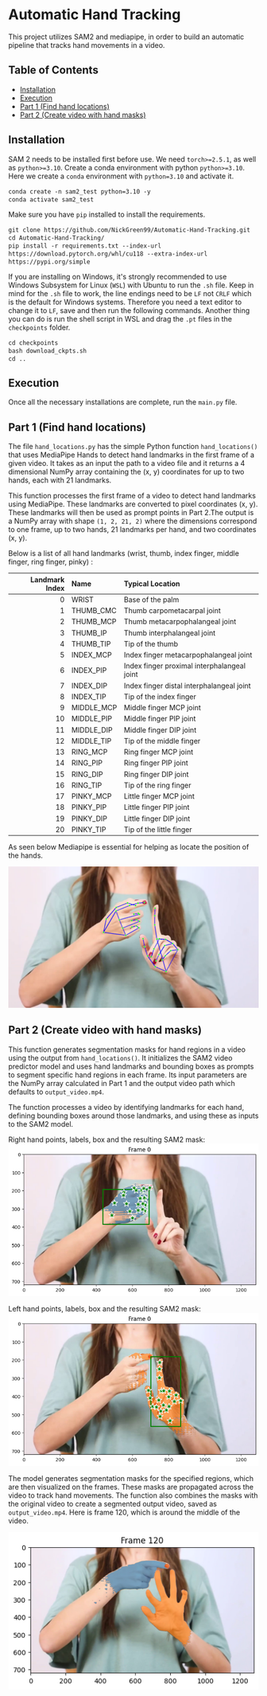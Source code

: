 # Automatic Hand Tracking

This project utilizes SAM2 and mediapipe, in order to build an automatic pipeline that tracks hand movements in a video.

## Table of Contents

- [Installation](#installation)
- [Execution](#execution)
- [Part 1 (Find hand locations)](#part-1-find-hand-locations)
- [Part 2 (Create video with hand masks)](#part-2-create-video-with-hand-masks)

## Installation
SAM 2 needs to be installed first before use. We need `torch>=2.5.1`, as well as `python>=3.10`. Create a conda environment with python `python>=3.10`. Here we create a `conda` environment with `python=3.10` and activate it.

```shell
conda create -n sam2_test python=3.10 -y
conda activate sam2_test
```

Make sure you have `pip` installed to install the requirements.

```shell
git clone https://github.com/NickGreen99/Automatic-Hand-Tracking.git
cd Automatic-Hand-Tracking/
pip install -r requirements.txt --index-url https://download.pytorch.org/whl/cu118 --extra-index-url https://pypi.org/simple
```

If you are installing on Windows, it's strongly recommended to use Windows Subsystem for Linux (`WSL`) with Ubuntu to run the `.sh` file. Keep in mind for the `.sh` file to work, the line endings need to be `LF` not `CRLF` which is the default for Windows systems. Therefore you need a text editor to change it to `LF`, save and then run the following commands. Another thing you can do is run the shell script in WSL and drag the `.pt` files in the `checkpoints` folder.

```shell
cd checkpoints
bash download_ckpts.sh
cd ..
```
## Execution

Once all the necessary installations are complete, run the `main.py` file.

## Part 1 (Find hand locations)

The file `hand_locations.py` has the simple Python function `hand_locations()` that uses MediaPipe Hands to detect hand landmarks in the first frame of a given video. It takes as an input the path to a video file and it returns a 4 dimensional NumPy array containing the (x, y) coordinates for up to two hands, each with 21 landmarks.

This function processes the first frame of a video to detect hand landmarks using MediaPipe. These landmarks are converted to pixel coordinates (x, y).  These landmarks will then  be used as prompt points in Part 2.The output is a NumPy array with shape `(1, 2, 21, 2)` where the dimensions correspond to one frame, up to two hands, 21 landmarks per hand, and two coordinates (x, y). 

Below is a list of all hand landmarks (wrist, thumb, index finger, middle finger, ring finger, pinky) :

| Landmark Index | Name       | Typical Location                           |
|---------------:|:-----------|:-------------------------------------------|
| 0             | WRIST      | Base of the palm                           |
| 1             | THUMB_CMC  | Thumb carpometacarpal joint                |
| 2             | THUMB_MCP  | Thumb metacarpophalangeal joint            |
| 3             | THUMB_IP   | Thumb interphalangeal joint                |
| 4             | THUMB_TIP  | Tip of the thumb                           |
| 5             | INDEX_MCP  | Index finger metacarpophalangeal joint     |
| 6             | INDEX_PIP  | Index finger proximal interphalangeal joint|
| 7             | INDEX_DIP  | Index finger distal interphalangeal joint  |
| 8             | INDEX_TIP  | Tip of the index finger                    |
| 9             | MIDDLE_MCP | Middle finger MCP joint                    |
| 10            | MIDDLE_PIP | Middle finger PIP joint                    |
| 11            | MIDDLE_DIP | Middle finger DIP joint                    |
| 12            | MIDDLE_TIP | Tip of the middle finger                   |
| 13            | RING_MCP   | Ring finger MCP joint                      |
| 14            | RING_PIP   | Ring finger PIP joint                      |
| 15            | RING_DIP   | Ring finger DIP joint                      |
| 16            | RING_TIP   | Tip of the ring finger                     |
| 17            | PINKY_MCP  | Little finger MCP joint                    |
| 18            | PINKY_PIP  | Little finger PIP joint                    |
| 19            | PINKY_DIP  | Little finger DIP joint                    |
| 20            | PINKY_TIP  | Tip of the little finger                   |

As seen below Mediapipe is essential for helping as locate the position of the hands.

![Landmark Locations](landmark_locations.png)

## Part 2 (Create video with hand masks)

This function generates segmentation masks for hand regions in a video using the output from `hand_locations()`. It initializes the SAM2 video predictor model and uses hand landmarks and bounding boxes as prompts to segment specific hand regions in each frame. Its input parameters are the NumPy array calculated in Part 1 and the output video path which defaults to `output_video.mp4`.

The function processes a video by identifying landmarks for each hand, defining bounding boxes around those landmarks, and using these as inputs to the SAM2 model. 

Right hand points, labels, box and the resulting SAM2 mask:
![Right Hand](right_hand_frame_0.png)

Left hand points, labels, box and the resulting SAM2 mask:
![Left Hand](left_hand_frame_0.png)

The model generates segmentation masks for the specified regions, which are then visualized on the frames. These masks are propagated across the video to track hand movements. The function also combines the masks with the original video to create a segmented output video, saved as `output_video.mp4`. Here is frame 120, which is around the middle of the video.

![Frame 120](frame_120.png)

